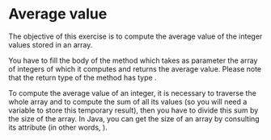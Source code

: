 # Average value #

The objective of this exercise is to compute the average value of the integer values stored in an array.

You have to fill the body of the method which takes as parameter the array of integers of which it computes and returns the average value. Please note that the return type of the method has type .

To compute the average value of an integer, it is necessary to traverse the whole array and to compute the sum of all its values (so you will need a variable to store this temporary result), then you have to divide this sum by the size of the array. In Java, you can get the size of an array by consulting its attribute (in other words, ).

